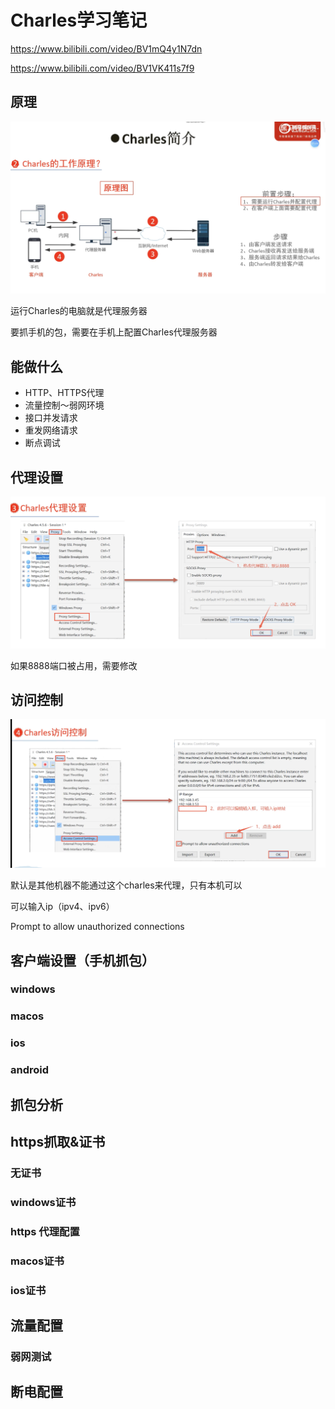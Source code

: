 # Charles学习笔记

https://www.bilibili.com/video/BV1mQ4y1N7dn

https://www.bilibili.com/video/BV1VK411s7f9

## 原理

![image-20221202133834544](./assets/image-20221202133834544-9959515.png)

运行Charles的电脑就是代理服务器

要抓手机的包，需要在手机上配置Charles代理服务器



## 能做什么

- HTTP、HTTPS代理
- 流量控制～弱网环境
- 接口并发请求
- 重发网络请求
- 断点调试

## 代理设置

![image-20221202135515254](./assets/image-20221202135515254-9960516.png)

如果8888端口被占用，需要修改

## 访问控制

![image-20221202135734945](./assets/image-20221202135734945-9960657.png)

默认是其他机器不能通过这个charles来代理，只有本机可以

可以输入ip（ipv4、ipv6）

Prompt to allow unauthorized connections

## 客户端设置（手机抓包）

### windows

### macos

### ios

### android

## 抓包分析

## https抓取&证书

### 无证书

### windows证书

### https 代理配置

### macos证书

### ios证书

## 流量配置

### 弱网测试

## 断电配置






